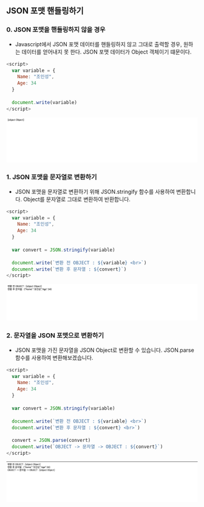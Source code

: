 JSON 포맷 핸들링하기
----------------------

### 0. JSON 포맷을 핸들링하지 않을 경우
- Javascript에서 JSON 포맷 데이터를 핸들링하지 않고 그대로 출력할 경우, 원하는 데이터를 얻어내지 못 한다. JSON 포맷 데이터가 Object 객체이기 떄문이다.
``` javascript
<script>
  var variable = {
    Name: "조인성",
    Age: 34
  }

  document.write(variable)
</script>
```
![ex_screenshot](./assets//javascript-json-not-handling.png)


### 1. JSON 포맷을 문자열로 변환하기
- JSON 포맷을 문자열로 변환하기 위해 JSON.stringify 함수를 사용하여 변환합니다. Object를 문자열로 그대로 변환하여 반환합니다.
``` javascript
<script>
  var variable = {
    Name: "조인성",
    Age: 34
  }

  var convert = JSON.stringify(variable)

  document.write(`변환 전 OBJECT : ${variable} <br>`)
  document.write(`변환 후 문자열 : ${convert}`)
</script>
```
![ex_screenshot](./assets//javascript-json-convert-string.png)


### 2. 문자열을 JSON 포맷으로 변환하기
- JSON 포맷을 가진 문자열을 JSON Object로 변환할 수 있습니다. JSON.parse 함수를 사용하여 변환해보겠습니다.
``` javascript
<script>
  var variable = {
    Name: "조인성",
    Age: 34
  }

  var convert = JSON.stringify(variable)

  document.write(`변환 전 OBJECT : ${variable} <br>`)
  document.write(`변환 후 문자열 : ${convert} <br>`)

  convert = JSON.parse(convert)
  document.write(`OBJECT -> 문자열 -> OBJECT : ${convert}`)
</script>
```
![ex_screenshot](./assets//javascript-json-before.png)